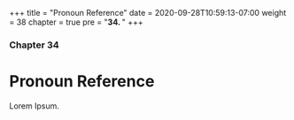 +++
title = "Pronoun Reference"
date = 2020-09-28T10:59:13-07:00
weight = 38
chapter = true
pre = "<b>34. </b>"
+++

### Chapter 34

# Pronoun Reference

Lorem Ipsum.